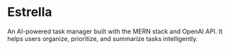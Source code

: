# Estrella
An AI-powered task manager built with the MERN stack and OpenAI API. It helps users organize, prioritize, and summarize tasks intelligently.
